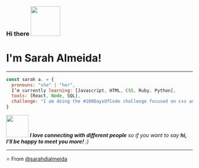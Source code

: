 ### Hi there <img src="https://media.giphy.com/media/l378uqnjh1Jz63852/giphy.gif" width="80">

#  I'm Sarah Almeida! 
<hr>

```javascript
const sarah a. = {
  pronouns: "she" | "her",
  I’m currently learning: [Javascript, HTML, CSS, Ruby, Python],
  tools: [React, Node, SQL],
  challenge: "I am doing the #100DaysOfCode challenge focused on css and javascript"
}
```

<img src="https://media.giphy.com/media/LnQjpWaON8nhr21vNW/giphy.gif" width="60"> <em><b>I love connecting with different people</b> so if you want to say <b>hi, I'll be happy to meet you more!</b> :)</em>

---

⭐️ From [@sarahdialmeida](https://github.com/sarahdialmeida)
